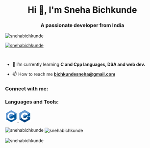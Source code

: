 <h1 align="center">Hi 👋, I'm Sneha Bichkunde</h1>
<h3 align="center">A passionate developer from India</h3>

<p align="left"> <img src="https://komarev.com/ghpvc/?username=snehabichkunde&label=Profile%20views&color=0e75b6&style=flat" alt="snehabichkunde" /> </p>

<p align="left"> <a href="https://github.com/ryo-ma/github-profile-trophy"><img src="https://github-profile-trophy.vercel.app/?username=snehabichkunde" alt="snehabichkunde" /></a> </p>

<p align="left"> <a href="https://twitter.com/" target="blank"><img src="https://img.shields.io/twitter/follow/?logo=twitter&style=for-the-badge" alt="" /></a> </p>

- 🌱 I’m currently learning **C and Cpp languages, DSA and web dev.**

- 📫 How to reach me **bichkundesneha@gmail.com**

<h3 align="left">Connect with me:</h3>
<p align="left">
</p>

<h3 align="left">Languages and Tools:</h3>
<p align="left"> <a href="https://www.cprogramming.com/" target="_blank" rel="noreferrer"> <img src="https://raw.githubusercontent.com/devicons/devicon/master/icons/c/c-original.svg" alt="c" width="40" height="40"/> </a> <a href="https://www.w3schools.com/cpp/" target="_blank" rel="noreferrer"> <img src="https://raw.githubusercontent.com/devicons/devicon/master/icons/cplusplus/cplusplus-original.svg" alt="cplusplus" width="40" height="40"/> </a> </p>

<p><img align="left" src="https://github-readme-stats.vercel.app/api/top-langs?username=snehabichkunde&show_icons=true&locale=en&layout=compact" alt="snehabichkunde" /></p>

<p>&nbsp;<img align="center" src="https://github-readme-stats.vercel.app/api?username=snehabichkunde&show_icons=true&locale=en" alt="snehabichkunde" /></p>

<p><img align="center" src="https://github-readme-streak-stats.herokuapp.com/?user=snehabichkunde&" alt="snehabichkunde" /></p>

